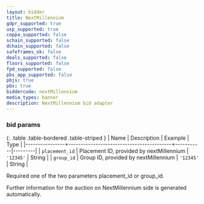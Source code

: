 ```yaml
---
layout: bidder
title: NextMillennium
gdpr_supported: true
usp_supported: true
coppa_supported: false
schain_supported: false
dchain_supported: false
safeframes_ok: false
deals_supported: false
floors_supported: false
fpd_supported: false
pbs_app_supported: false
pbjs: true
pbs: true
biddercode: nextMillennium
media_types: banner
description: NextMillennium bid adapter
---
```


### bid params

{: .table .table-bordered .table-striped }
| Name           | Description                              | Example   | Type    |
|----------------+------------------------------------------+-----------|---------|
| `placement_id` | Placement ID, provided by nextMillennium | `'12345'` | String  |
| `group_id`     | Group ID, provided by nextMillennium     | `'12345'` | String  |

Required one of the two parameters placement_id or group_id.

Further information for the auction on NextMillennium side is generated automatically.
